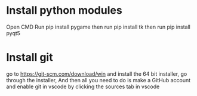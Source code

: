 # Install python modules

Open CMD
Run pip install pygame
then run pip install tk
then run pip install pyqt5

# Install git

go to https://git-scm.com/download/win and install the 64 bit installer,
go through the installer,
And then all you need to do is make a GitHub account and enable git in vscode by clicking the sources tab in vscode 
